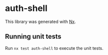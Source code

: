 # auth-shell

This library was generated with [Nx](https://nx.dev).

## Running unit tests

Run `nx test auth-shell` to execute the unit tests.
